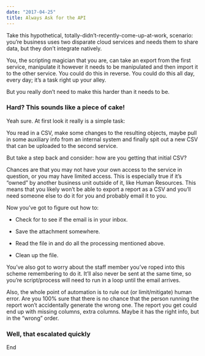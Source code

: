 ```yaml
---
date: "2017-04-25"
title: Always Ask for the API
---
```


Take this hypothetical, totally-didn’t-recently-come-up-at-work, scenario:
you’re business uses two disparate cloud services and needs them to share data,
but they don’t integrate natively.

You, the scripting magician that you are, can take an export from the first
service, manipulate it however it needs to be manipulated and then import it to
the other service. You could do this in reverse. You could do this all day,
every day; it’s a task right up your alley.

But you really don’t need to make this harder than it needs to be.

### Hard? This sounds like a piece of cake!

Yeah sure. At first look it really is a simple task:

You read in a CSV, make some changes to the resulting objects, maybe pull in
some auxiliary info from an internal system and finally spit out a new CSV that
can be uploaded to the second service.

But take a step back and consider: how are you getting that initial CSV?

Chances are that you may not have your own access to the service in question, or
you may have limited access. This is especially true if it’s “owned” by another
business unit outside of it, like Human Resources. This means that you likely
won’t be able to export a report as a CSV and you’ll need someone else to do it
for you and probably email it to you.

Now you’ve got to figure out how to:

-   Check for to see if the email is in your inbox.

-   Save the attachment somewhere.

-   Read the file in and do all the processing mentioned above.

-   Clean up the file.

You’ve also got to worry about the staff member you’ve roped into this scheme
remembering to do it. It’ll also never be sent at the same time, so you’re
script/process will need to run in a loop until the email arrives.

Also, the whole point of automation is to rule out (or limit/mitigate) human
error. Are you 100% sure that there is no chance that the person running the
report won’t accidentally generate the wrong one. The report you get could end
up with missing columns, extra columns. Maybe it has the right info, but in the
“wrong” order.

### Well, that escalated quickly 

End
